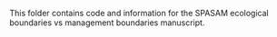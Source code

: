This folder contains code and information for the SPASAM ecological boundaries vs management boundaries manuscript.

